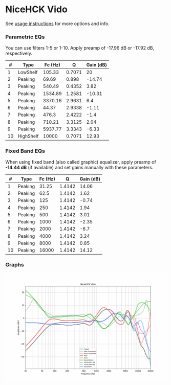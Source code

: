 # NiceHCK Vido
See [usage instructions](https://github.com/jaakkopasanen/AutoEq#usage) for more options and info.

### Parametric EQs
You can use filters 1-5 or 1-10. Apply preamp of -17.96 dB or -17.92 dB, respectively.

|   # | Type      |   Fc (Hz) |      Q |   Gain (dB) |
|-----|-----------|-----------|--------|-------------|
|   1 | LowShelf  |    105.33 | 0.7071 |       20    |
|   2 | Peaking   |     69.69 | 0.898  |      -14.74 |
|   3 | Peaking   |    540.49 | 0.4352 |        3.82 |
|   4 | Peaking   |   1534.89 | 1.2581 |      -10.31 |
|   5 | Peaking   |   3370.16 | 2.9631 |        6.4  |
|   6 | Peaking   |     44.37 | 2.9338 |       -1.11 |
|   7 | Peaking   |    476.3  | 2.4222 |       -1.4  |
|   8 | Peaking   |    710.21 | 3.3125 |        2.04 |
|   9 | Peaking   |   5937.77 | 3.3343 |       -6.33 |
|  10 | HighShelf |  10000    | 0.7071 |       12.93 |

### Fixed Band EQs
When using fixed band (also called graphic) equalizer, apply preamp of **-14.44 dB** (if available) and set gains manually with these parameters.

|   # | Type    |   Fc (Hz) |      Q |   Gain (dB) |
|-----|---------|-----------|--------|-------------|
|   1 | Peaking |     31.25 | 1.4142 |       14.06 |
|   2 | Peaking |     62.5  | 1.4142 |        1.62 |
|   3 | Peaking |    125    | 1.4142 |       -0.74 |
|   4 | Peaking |    250    | 1.4142 |        1.94 |
|   5 | Peaking |    500    | 1.4142 |        3.01 |
|   6 | Peaking |   1000    | 1.4142 |       -2.35 |
|   7 | Peaking |   2000    | 1.4142 |       -6.7  |
|   8 | Peaking |   4000    | 1.4142 |        3.24 |
|   9 | Peaking |   8000    | 1.4142 |        0.85 |
|  10 | Peaking |  16000    | 1.4142 |       14.12 |

### Graphs
![](./NiceHCK%20Vido.png)
